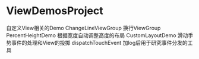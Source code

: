# ViewDemosProject
自定义View相关的Demo
ChangeLineViewGroup 换行ViewGroup
PercentHeightDemo 根据宽度自动调整高度的布局
CustomLayoutDemo 滑动手势事件的处理和View的投掷
dispatchTouchEvent 加log后用于研究事件分发的工具
